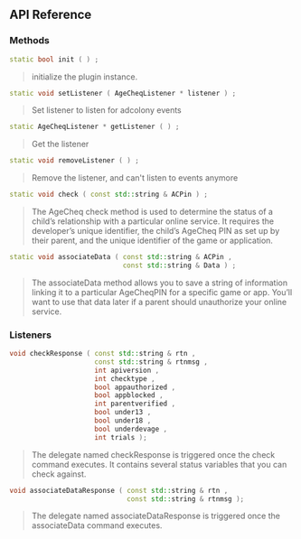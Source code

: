 ## API Reference

### Methods
```cpp
static bool init ( ) ;
```
>  initialize the plugin instance.

```cpp
static void setListener ( AgeCheqListener * listener ) ;
```
> Set listener to listen for adcolony events

```cpp
static AgeCheqListener * getListener ( ) ;
```
> Get the listener

```cpp
static void removeListener ( ) ;
```
> Remove the listener, and can't listen to events anymore

```cpp
static void check ( const std::string & ACPin ) ;
```
>  The AgeCheq check method is used to determine the status of a child’s relationship with a particular
 online service. It requires the developer’s unique identifier, the child’s AgeCheq PIN as set up by
 their parent, and the unique identifier of the game or application.

```cpp
static void associateData ( const std::string & ACPin ,
                            const std::string & Data ) ;
```
>  The associateData method allows you to save a string of information linking it to a particular
 AgeCheqPIN for a specific game or app. You’ll want to use that data later if a parent should
 unauthorize your online service.


### Listeners
```cpp
void checkResponse ( const std::string & rtn ,
                     const std::string & rtnmsg ,
                     int apiversion ,
                     int checktype ,
                     bool appauthorized ,
                     bool appblocked ,
                     int parentverified ,
                     bool under13 ,
                     bool under18 ,
                     bool underdevage ,
                     int trials );
```
>  The delegate named checkResponse is triggered once the check command executes. It contains several
 status variables that you can check against.

```cpp
void associateDataResponse ( const std::string & rtn ,
                             const std::string & rtnmsg );
```
>  The delegate named associateDataResponse is triggered once the associateData command executes.


